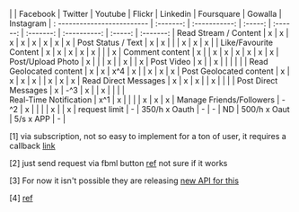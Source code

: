 


|							| Facebook	| Twitter	    | Youtube | Flickr   | 	Linkedin | Foursquare   | Gowalla | Instagram |
: ------------------------- | :-------: | :-----------: | :-----: | :------: | :-------: | :----------: | :-----: | :-------: |
Read Stream / Content		| x			| x			    | x		  | x		 | x		 | 	x		    | x	      | x	      |
Post Status / Text			| x			| x			    | 		  | 		 | x		 | 	x		    | x	      | 	      |
Like/Favourite Content		| x			| x			    | x		  | x		 | x		 | 			    | 	      | x	      |
Comment content				| x			| 			    | x		  | x		 | x		 | 	x		    | x	      | x	      |
Post/Upload Photo			| x			| 			    | 		  | x		 | 			 | x		    | 	      | x	      |
Post Video					| x			| 			    | x		  | 		 | 			 | 			    | 	      |           |
Read Geolocated content		| x			| x			    | x^4	  | x		 | 			 | x		    | x	      | x	      |
Post Geolocated content		| x			| x			    | x		  | x		 | 			 | x		    | x	      | x	      |
Read Direct Messages		| x			| x			    | x		  | 		 | x		 | 			    | 	      | 	      |
Post Direct Messages		| x			| -^3		    | x		  | 		 | x		 | 			    | 	      | 	      |              	
Real-Time Notification		| x^1		| x			    | 		  | 		 | 			 | x		    | x	      | x	      |
Manage Friends/Followers	| -^2		| x			    | 		  | 		 | 			 | x		    | 	      | x	      |
request limit				| -			| 350/h x Oauth | 	-	  | 	-	 | ND		 | 500/h x Oaut | 5/s x APP | -	      |


[1] via subscription, not so easy to implement for a ton of user, it requires a callback [link](http://developers.facebook.com/docs/api/realtime/)

[2] just send request via fbml button [ref](http://stackoverflow.com/questions/4313013/facebook-friend-request-apis) not sure if it works

[3] For now it isn't possible they are releasing [new API for this](http://developers.facebook.com/docs/reference/api/message/)

[4] [ref](http://code.google.com/intl/it-IT/apis/youtube/2.0/reference.html#locationsp)   
